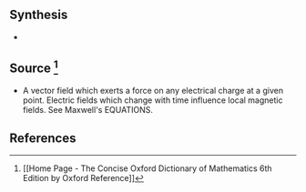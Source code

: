 ## Synthesis
- 
## Source [^1]
- A vector field which exerts a force on any electrical charge at a given point. Electric fields which change with time influence local magnetic fields. See Maxwell's EQUATIONS.
## References

[^1]: [[Home Page - The Concise Oxford Dictionary of Mathematics 6th Edition by Oxford Reference]]